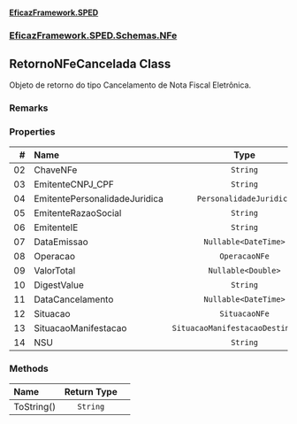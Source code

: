 #### [EficazFramework.SPED](EficazFrameworkSPED.md 'EficazFramework SPED')
### [EficazFramework.SPED.Schemas.NFe](EficazFramework.SPED.Schemas.NFe.md 'EficazFramework.SPED.Schemas.NFe')

## RetornoNFeCancelada Class

Objeto de retorno do tipo Cancelamento de Nota Fiscal Eletrônica.

### Remarks
### Properties

| # | Name | Type | |
| ---: | :--- | :---: | :--- |
| 02 | ChaveNFe | `String` |  |
| 03 | EmitenteCNPJ_CPF | `String` |  |
| 04 | EmitentePersonalidadeJuridica | `PersonalidadeJuridica` |  |
| 05 | EmitenteRazaoSocial | `String` |  |
| 06 | EmitenteIE | `String` |  |
| 07 | DataEmissao | `Nullable<DateTime>` |  |
| 08 | Operacao | `OperacaoNFe` |  |
| 09 | ValorTotal | `Nullable<Double>` |  |
| 10 | DigestValue | `String` |  |
| 11 | DataCancelamento | `Nullable<DateTime>` |  |
| 12 | Situacao | `SituacaoNFe` |  |
| 13 | SituacaoManifestacao | `SituacaoManifestacaoDestinatario` |  |
| 14 | NSU | `String` |  |
### Methods

| Name | Return Type | |
| :--- | :---: | :--- |
| ToString() | `String` |  |

